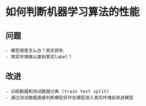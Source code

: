 # 如何判断机器学习算法的性能

## 问题
    - 模型很差怎么办？真实损失
    - 真实环境难以拿到真实label？
    
## 改进
    - 训练数据和测试数据分离 (train test split)
    - 通过测试数据直接判断模型好坏在模型进入真实环境前改进模型

